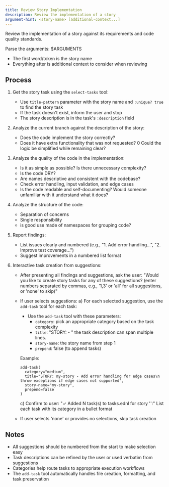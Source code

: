 ```yaml
---
title: Review Story Implementation
description: Review the implementation of a story
argument-hint: <story-name> [additional-context...]
---
```


Review the implementation of a story against its requirements and code quality standards.

Parse the arguments: $ARGUMENTS
- The first word/token is the story name
- Everything after is additional context to consider when reviewing

## Process

1. Get the story task using the `select-tasks` tool:
   - Use `title-pattern` parameter with the story name and `:unique? true` to find the story task
   - If the task doesn't exist, inform the user and stop
   - The story description is in the task's `:description` field

2. Analyze the current branch against the description of the story:
   - Does the code implement the story correctly?
   - Does it have extra functionality that was not requested?
   0 Could the logic be simplified while remaining clear?

3. Analyze the quality of the code in the implementation:
   - Is it as simple as possible? Is there unnecessary complexity?
   - Is the code DRY?
   - Are names descriptive and consistent with the codebase?
   - Check error handling, input validation, and edge cases
   - Is the code readable and self-documenting? Would someone unfamiliar
     with it understand what it does?

4. Analyze the structure of the code:
   - Separation of concerns
   - Single responsibility
   - is good use made of namespaces for grouping code?

5. Report findings:
   - List issues clearly and numbered (e.g., "1. Add error handling...", "2. Improve test coverage...")
   - Suggest improvements in a numbered list format

6. Interactive task creation from suggestions:
   - After presenting all findings and suggestions, ask the user:
     "Would you like to create story tasks for any of these suggestions? (enter numbers separated by commas, e.g., '1,3' or 'all' for all suggestions, or 'none' to skip)"

   - If user selects suggestions:
     a) For each selected suggestion, use the `add-task` tool for each task:
        - Use the `add-task` tool with these parameters:
          - `category`: pick an appropriate category based on the task complexity
          - `title`: "STORY: <story-name> - <task description>" the task description can span multiple lines.
          - `story-name`: the story name from step 1
          - `prepend`: false (to append tasks)

        Example:
        ```
        add-task(
          category="medium",
          title="STORY: my-story - Add error handling for edge cases\n throw exceptions if edge cases not supported",
          story-name="my-story",
          prepend=false
        )
        ```

     c) Confirm to user:
        "✓ Added N task(s) to tasks.ednl for story '<story-name>':"
        List each task with its category in a bullet format

   - If user selects 'none' or provides no selections, skip task creation

## Notes

- All suggestions should be numbered from the start to make selection easy
- Task descriptions can be refined by the user or used verbatim from suggestions
- Categories help route tasks to appropriate execution workflows
- The `add-task` tool automatically handles file creation, formatting, and task preservation
